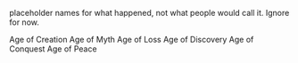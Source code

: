 placeholder names for what happened, not what people would call it. Ignore for now.

Age of Creation
Age of Myth
Age of Loss
Age of Discovery
Age of Conquest
Age of Peace
